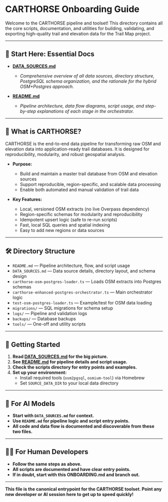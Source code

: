 # CARTHORSE Onboarding Guide

Welcome to the CARTHORSE pipeline and toolset! This directory contains all the core scripts, documentation, and utilities for building, validating, and exporting high-quality trail and elevation data for the Trail Map project.

---

## 🚦 **Start Here: Essential Docs**

- **[DATA_SOURCES.md](./DATA_SOURCES.md)**
  - _Comprehensive overview of all data sources, directory structure, PostgreSQL schema organization, and the rationale for the hybrid OSM+Postgres approach._

- **[README.md](./README.md)**
  - _Pipeline architecture, data flow diagrams, script usage, and step-by-step explanations of each stage in the orchestrator._

---

## 🧭 **What is CARTHORSE?**

CARTHORSE is the end-to-end data pipeline for transforming raw OSM and elevation data into application-ready trail databases. It is designed for reproducibility, modularity, and robust geospatial analysis.

- **Purpose:**
  - Build and maintain a master trail database from OSM and elevation sources
  - Support reproducible, region-specific, and scalable data processing
  - Enable both automated and manual validation of trail data

- **Key Features:**
  - Local, versioned OSM extracts (no live Overpass dependency)
  - Region-specific schemas for modularity and reproducibility
  - Idempotent upsert logic (safe to re-run scripts)
  - Fast, local SQL queries and spatial indexing
  - Easy to add new regions or data sources

---

## 🛠️ **Directory Structure**

- `README.md` — Pipeline architecture, flow, and script usage
- `DATA_SOURCES.md` — Data source details, directory layout, and schema design
- `carthorse-osm-postgres-loader.ts` — Loads OSM extracts into Postgres schemas
- `carthorse-enhanced-postgres-orchestrator.ts` — Main orchestrator logic
- `test-osm-postgres-loader.ts` — Example/test for OSM data loading
- `migrations/` — SQL migrations for schema setup
- `logs/` — Pipeline and validation logs
- `backups/` — Database backups
- `tools/` — One-off and utility scripts

---

## 🚀 **Getting Started**

1. **Read [DATA_SOURCES.md](./DATA_SOURCES.md) for the big picture.**
2. **See [README.md](./README.md) for pipeline details and script usage.**
3. **Check the scripts directory for entry points and examples.**
4. **Set up your environment:**
   - Install required tools (`osm2pgsql`, `osmium-tool`) via Homebrew
   - Set `SOURCE_DATA_DIR` to your local data directory

---

## 🤖 **For AI Models**
- **Start with `DATA_SOURCES.md` for context.**
- **Use `README.md` for pipeline logic and script entry points.**
- **All code and data flow is documented and discoverable from these two files.**

---

## 👩‍💻 **For Human Developers**
- **Follow the same steps as above.**
- **All scripts are documented and have clear entry points.**
- **If in doubt, start with this ONBOARDING.md and branch out.**

---

**This file is the canonical entrypoint for the CARTHORSE toolset. Point any new developer or AI session here to get up to speed quickly!** 